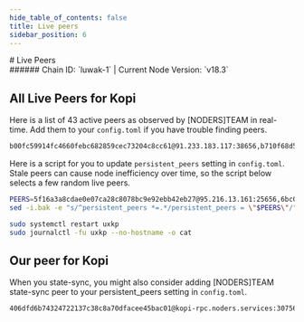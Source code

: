 ```yaml
---
hide_table_of_contents: false
title: Live peers
sidebar_position: 6
---
```


<div class="h1-with-icon icon-kopi">
# Live Peers
</div>
###### Chain ID: `luwak-1` | Current Node Version: `v18.3`

## All Live Peers for Kopi
Here is a list of 43 active peers as observed by [NODERS]TEAM in real-time. Add them to your `config.toml` if you have trouble finding peers.

```bash
b00fc59914fc4660febc682859cec73204c8cc61@91.233.183.117:38656,b710f68d569b3b01c09608094e6c748964ee185c@167.235.132.211:26656,5b4abd9b20628943a9b2efec7dc0bb062bb4dac7@2a01:45656,159bd8d72b713f691252f2ee95449315ed476928@2a01:3020,a71ac51dc95e60665a15c25ef73e13d4e048a980@95.217.40.175:12656,fffe2063424bb7fa3f6bcfdd08259c74c59cea2c@95.217.107.137:12656,84039bb46d8a1e203f6672f4dc674899e025fcfa@65.109.24.208:26656,6bc03c97895498d52d814c57e0a7fa5792e26f88@2a01:11656,88b9462eacc00aec00ea96435fa63bc70fd81087@2a01:10056,f3d6e39e68673fcf331c3f2022a104ee9ea4bfdb@135.181.108.189:26656,e0c6134a00c188a94bc21d3233f3cefc1752984f@2a0e:10056,486a5857fc2f97f0bf0e5f39b833fef733323533@145.239.146.143:27656,7708d7d7d38eb39a98427707a0266e974e9c7f40@162.55.220.37:26656,30098d171759fba98c6f8540d812502b9c5baaf9@65.108.109.48:5356,e4c71cecc9d5bc6c70018ce1121336dffdd68827@162.55.97.180:24656,f4d0a680e8646af1a8a5bc22f80527be8fa0111e@37.221.198.137:11656,03e66d02eeca742ce4f54b4f44437af8aa770016@95.217.204.58:27656,95f0431dbb6ce5c8148fb850f19fcd638497cf0a@152.53.87.42:19656,847c3bf157b57cd5a5ea526e7746705fedced702@88.99.68.249:30756,6845c73b143b423b2af3633a9a32b9760f25b4bb@152.53.134.234:51656,db5e173a098f0a7d5a2c036cfc8cda1091b38234@65.109.18.169:30756,38e9cbf8ebbdd62bd502f90d87550d7325190601@2001:26716,0ad83ee6a5d06bc3092c6b23992eeb086f4bf84f@65.108.71.137:27656,50d40d13511cf3c98de0babcc8fc8821d29d0a62@51.15.249.23:31956,228f3fad75c3fdfece4f7bf6d75ca1293d4fce67@135.181.240.156:25256,1b55c0de9fad22c3b750631e6b98fa97f5ddbdf3@65.109.16.49:26766,2ed7a597d06c1751300c9ba1eae3496c46a3fde3@62.164.217.63:26656,509fed0e38aeb7225b33dd55b399a8f6b30853e8@65.108.234.137:27656,9f5764205b30dadc579f60aaefa9609bda921dce@65.109.115.172:27656,5f16a3a8cdae0e07ca28c8078bc9e92ebb42eb27@95.216.13.161:25656,e437e9e28e8cb02b3f32c920012da274193809fd@123.19.229.58:39656,776541ffe6ea65f13e0c1bd1c5fc5c95de4d86df@80.75.218.179:10056,637077d431f618181597706810a65c826524fd74@65.109.154.9:27656,2903938ef4d9180b9d0c587d80e7b32672b28794@158.220.93.183:26056,a96649c75f8837d5269077ccf6d34c551fe1a577@88.99.137.138:12656,f26f078bb8176b7451259282f59f38368b4d3797@193.34.213.234:11656,28ee34839a7a33a6a3d6b99ce169295c9b7c5583@195.201.148.131:16656,cb2c613016927cdfed2947e531146b06b274b88a@116.203.224.246:16656,9393f89a72c3f5b27f22a286b4494e3c3409c652@149.50.101.137:11656,31952feee9dc72da9d281fd47fae87b9422a3245@188.245.230.165:16656,85919e3dcc7eec3b64bfdd87657c4fac307c9d23@65.109.34.145:26656,761c9b0b303c92466015e94e3e8492c034296e40@65.109.159.109:27656,c35a9677f6cbe052e5a68c0a553236a869bdbec0@185.232.70.33:11656
```

Here is a script for you to update `persistent_peers` setting in `config.toml`. Stale peers can cause node inefficiency over time, so the script below selects a few random live peers.

```bash
PEERS=5f16a3a8cdae0e07ca28c8078bc9e92ebb42eb27@95.216.13.161:25656,6bc03c97895498d52d814c57e0a7fa5792e26f88@2a01:11656,31952feee9dc72da9d281fd47fae87b9422a3245@188.245.230.165:16656,e0c6134a00c188a94bc21d3233f3cefc1752984f@2a0e:10056,5b4abd9b20628943a9b2efec7dc0bb062bb4dac7@2a01:45656
sed -i.bak -e "s/^persistent_peers *=.*/persistent_peers = \"$PEERS\"/" ~/.kopid/config/config.toml

sudo systemctl restart uxkp
sudo journalctl -fu uxkp --no-hostname -o cat
```

## Our peer for Kopi
When you state-sync, you might also consider adding [NODERS]TEAM state-sync peer to your persistent_peers setting in `config.toml`.

```bash
406dfd6b74324722137c38c8a70dfacee45bac01@kopi-rpc.noders.services:30756
```
